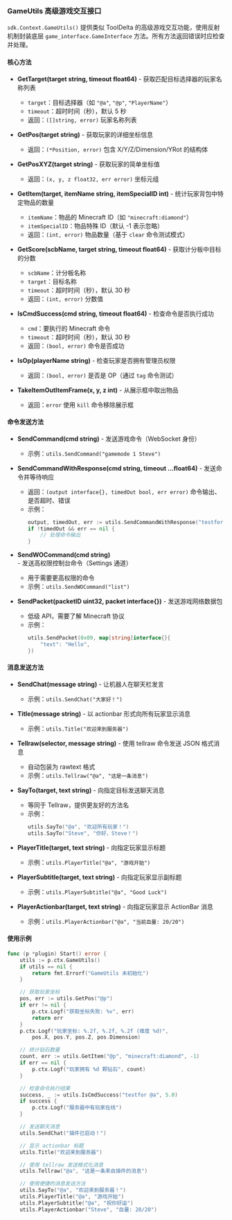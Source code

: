### GameUtils 高级游戏交互接口

`sdk.Context.GameUtils()` 提供类似 ToolDelta 的高级游戏交互功能，使用反射机制封装底层 `game_interface.GameInterface` 方法。所有方法返回错误时应检查并处理。

#### 核心方法

- **GetTarget(target string, timeout float64)** - 获取匹配目标选择器的玩家名称列表
  - `target`：目标选择器（如 `"@a"`, `"@p"`, `"PlayerName"`）
  - `timeout`：超时时间（秒），默认 5 秒
  - 返回：`([]string, error)` 玩家名称列表

- **GetPos(target string)** - 获取玩家的详细坐标信息
  - 返回：`(*Position, error)` 包含 X/Y/Z/Dimension/YRot 的结构体

- **GetPosXYZ(target string)** - 获取玩家的简单坐标值
  - 返回：`(x, y, z float32, err error)` 坐标元组

- **GetItem(target, itemName string, itemSpecialID int)** - 统计玩家背包中特定物品的数量
  - `itemName`：物品的 Minecraft ID（如 `"minecraft:diamond"`）
  - `itemSpecialID`：物品特殊 ID（默认 -1 表示忽略）
  - 返回：`(int, error)` 物品数量（基于 `clear` 命令测试模式）

- **GetScore(scbName, target string, timeout float64)** - 获取计分板中目标的分数
  - `scbName`：计分板名称
  - `target`：目标名称
  - `timeout`：超时时间（秒），默认 30 秒
  - 返回：`(int, error)` 分数值

- **IsCmdSuccess(cmd string, timeout float64)** - 检查命令是否执行成功
  - `cmd`：要执行的 Minecraft 命令
  - `timeout`：超时时间（秒），默认 30 秒
  - 返回：`(bool, error)` 命令是否成功

- **IsOp(playerName string)** - 检查玩家是否拥有管理员权限
  - 返回：`(bool, error)` 是否是 OP（通过 `tag` 命令测试）

- **TakeItemOutItemFrame(x, y, z int)** - 从展示框中取出物品
  - 返回：`error` 使用 `kill` 命令移除展示框

#### 命令发送方法

- **SendCommand(cmd string)** - 发送游戏命令（WebSocket 身份）
  - 示例：`utils.SendCommand("gamemode 1 Steve")`

- **SendCommandWithResponse(cmd string, timeout ...float64)** - 发送命令并等待响应
  - 返回：`(output interface{}, timedOut bool, err error)` 命令输出、是否超时、错误
  - 示例：
    ```go
    output, timedOut, err := utils.SendCommandWithResponse("testfor @a", 10.0)
    if !timedOut && err == nil {
        // 处理命令输出
    }
    ```

- **SendWOCommand(cmd string)** - 发送高权限控制台命令（Settings 通道）
  - 用于需要更高权限的命令
  - 示例：`utils.SendWOCommand("list")`

- **SendPacket(packetID uint32, packet interface{})** - 发送游戏网络数据包
  - 低级 API，需要了解 Minecraft 协议
  - 示例：
    ```go
    utils.SendPacket(0x09, map[string]interface{}{
        "text": "Hello",
    })
    ```

#### 消息发送方法

- **SendChat(message string)** - 让机器人在聊天栏发言
  - 示例：`utils.SendChat("大家好！")`

- **Title(message string)** - 以 actionbar 形式向所有玩家显示消息
  - 示例：`utils.Title("欢迎来到服务器")`

- **Tellraw(selector, message string)** - 使用 tellraw 命令发送 JSON 格式消息
  - 自动包装为 rawtext 格式
  - 示例：`utils.Tellraw("@a", "这是一条消息")`

- **SayTo(target, text string)** - 向指定目标发送聊天消息
  - 等同于 Tellraw，提供更友好的方法名
  - 示例：
    ```go
    utils.SayTo("@a", "欢迎所有玩家！")
    utils.SayTo("Steve", "你好，Steve！")
    ```

- **PlayerTitle(target, text string)** - 向指定玩家显示标题
  - 示例：`utils.PlayerTitle("@a", "游戏开始")`

- **PlayerSubtitle(target, text string)** - 向指定玩家显示副标题
  - 示例：`utils.PlayerSubtitle("@a", "Good Luck")`

- **PlayerActionbar(target, text string)** - 向指定玩家显示 ActionBar 消息
  - 示例：`utils.PlayerActionbar("@a", "当前血量: 20/20")`

#### 使用示例

```go
func (p *plugin) Start() error {
    utils := p.ctx.GameUtils()
    if utils == nil {
        return fmt.Errorf("GameUtils 未初始化")
    }

    // 获取玩家坐标
    pos, err := utils.GetPos("@p")
    if err != nil {
        p.ctx.Logf("获取坐标失败: %v", err)
        return err
    }
    p.ctx.Logf("玩家坐标: %.2f, %.2f, %.2f (维度 %d)",
        pos.X, pos.Y, pos.Z, pos.Dimension)

    // 统计钻石数量
    count, err := utils.GetItem("@p", "minecraft:diamond", -1)
    if err == nil {
        p.ctx.Logf("玩家拥有 %d 颗钻石", count)
    }

    // 检查命令执行结果
    success, _ := utils.IsCmdSuccess("testfor @a", 5.0)
    if success {
        p.ctx.Logf("服务器中有玩家在线")
    }

    // 发送聊天消息
    utils.SendChat("插件已启动！")

    // 显示 actionbar 标题
    utils.Title("欢迎来到服务器")

    // 使用 tellraw 发送格式化消息
    utils.Tellraw("@a", "这是一条来自插件的消息")

    // 使用便捷的消息发送方法
    utils.SayTo("@a", "欢迎来到服务器！")
    utils.PlayerTitle("@a", "游戏开始")
    utils.PlayerSubtitle("@a", "祝你好运")
    utils.PlayerActionbar("Steve", "血量: 20/20")
